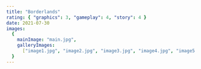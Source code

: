 ```yaml
---
title: "Borderlands"
rating: { "graphics": 3, "gameplay": 4, "story": 4 }
date: 2021-07-30
images:
  {
    mainImage: "main.jpg",
    galleryImages:
      ["image1.jpg", "image2.jpg", "image3.jpg", "image4.jpg", "image5.jpg"],
  }
---
```

